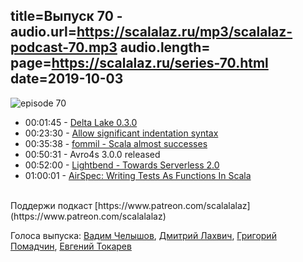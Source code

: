 title=Выпуск 70 - 
audio.url=https://scalalaz.ru/mp3/scalalaz-podcast-70.mp3
audio.length=
page=https://scalalaz.ru/series-70.html
date=2019-10-03
----
![episode 70](https://scalalaz.ru/img/episode70.jpg)

* 00:01:45 - [Delta Lake 0.3.0](https://databricks.com/blog/2019/08/02/announcing-delta-lake-0-3-0-release.html) 
* 00:23:30 - [Allow significant indentation syntax](https://github.com/lampepfl/dotty/pull/7083) 
* 00:35:38 - [fommil - Scala almost successes](https://medium.com/@fommil/scala-almost-succeeded-c3b1028b02c5)
* 00:50:31 - Avro4s 3.0.0 released
* 00:52:00 - [Lightbend - Towards Serverless 2.0](https://github.com/cloudstateio/cloudstate/) 
* 01:00:01 - [AirSpec: Writing Tests As Functions In Scala](https://medium.com/airframe/airspec-bbc8d4369157)

<br/>
Поддержи подкаст [https://www.patreon.com/scalalalaz](https://www.patreon.com/scalalalaz)
<br/>

Голоса выпуска:
[Вадим Челышов](http://github.com/dos65),
[Дмитрий Лахвич](https://github.com/ReiReiRei),
[Григорий Помадчин](https://github.com/pomadchin),
[Евгений Токарев](https://twitter.com/strobegen)
